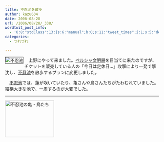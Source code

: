 ```yaml
---
title: 不忍池を散歩
author: kazu634
date: 2006-08-28
url: /2006/08/28/_338/
wordtwit_post_info:
  - 'O:8:"stdClass":13:{s:6:"manual";b:0;s:11:"tweet_times";i:1;s:5:"delay";i:0;s:7:"enabled";i:1;s:10:"separation";s:2:"60";s:7:"version";s:3:"3.7";s:14:"tweet_template";b:0;s:6:"status";i:2;s:6:"result";a:0:{}s:13:"tweet_counter";i:2;s:13:"tweet_log_ids";a:1:{i:0;i:2529;}s:9:"hash_tags";a:0:{}s:8:"accounts";a:1:{i:0;s:7:"kazu634";}}'
categories:
  - つれづれ

---
```

<div class="section">
<p>
<a href="http://chizumado.jp/view?position_id=381555" onclick="__gaTracker('send', 'event', 'outbound-article', 'http://chizumado.jp/view?position_id=381555', '');" target="_blank"><img alt="不忍池" align="left" src="http://chizumado.jp/RasterMap?position_id=381555" border="1" /></a>
</p></p> 
  
<p>
    　上野にやって来ました。<a href="http://www.asahi.com/persia/" onclick="__gaTracker('send', 'event', 'outbound-article', 'http://www.asahi.com/persia/', 'ペルシャ文明展');" target="blank">ペルシャ文明展</a>を目当てに来たのですが、チケットを販売している人の「今日は定休日…」攻撃により一発で撃沈し、<a href="http://ja.wikipedia.org/w/wiki.phtml?search=%E4%B8%8D%E5%BF%8D%E6%B1%A0" onclick="__gaTracker('send', 'event', 'outbound-article', 'http://ja.wikipedia.org/w/wiki.phtml?search=%E4%B8%8D%E5%BF%8D%E6%B1%A0', '不忍池');" target="blank">不忍池</a>を散歩するプランに変更しました。
</p></p> 
  
<p>
    　<a href="http://ja.wikipedia.org/w/wiki.phtml?search=%E4%B8%8D%E5%BF%8D%E6%B1%A0" onclick="__gaTracker('send', 'event', 'outbound-article', 'http://ja.wikipedia.org/w/wiki.phtml?search=%E4%B8%8D%E5%BF%8D%E6%B1%A0', '不忍池');" target="blank">不忍池</a>では、蓮が咲いていたり、亀さんや鳥さんたちがたわむれていました。結構大きな池で、一周するのが大変でした。
</p>
  
<hr />
  
<p>
<center>
</center>
</p>
  
<p>
<a href="http://image.blog.livedoor.jp/simoom634/imgs/f/b/fb487306.jpg" onclick="__gaTracker('send', 'event', 'outbound-article', 'http://image.blog.livedoor.jp/simoom634/imgs/f/b/fb487306.jpg', '');" target="_blank"><img width="160" alt="不忍池の亀・鳥たち" src="http://image.blog.livedoor.jp/simoom634/imgs/f/b/fb487306-s.jpg" class="pict" height="120" border="0" /></a>
</p></p>
</div>